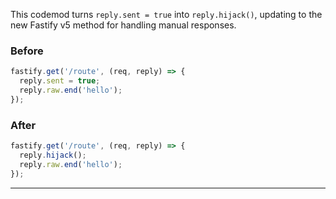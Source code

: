 

This codemod turns `reply.sent = true` into `reply.hijack()`, updating to the new Fastify v5 method for handling manual responses.

### Before

```ts
fastify.get('/route', (req, reply) => {
  reply.sent = true;
  reply.raw.end('hello');
});
```

### After

```ts
fastify.get('/route', (req, reply) => {
  reply.hijack();
  reply.raw.end('hello');
});
```

---


